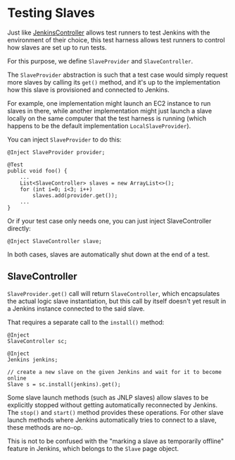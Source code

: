 # Testing Slaves
Just like [JenkinsController](CONTROLLER.md) allows test runners to test Jenkins with the environment of their choice,
this test harness allows test runners to control how slaves are set up to run tests.

For this purpose, we define `SlaveProvider` and `SlaveController`.

The `SlaveProvider` abstraction is such that a test case would simply request more slaves by calling
its `get()` method, and it's up to the implementation how this slave is provisioned and connected to Jenkins.

For example, one implementation might launch an EC2 instance to run slaves in there, while another implementation
might just launch a slave locally on the same computer that the test harness is running (which happens to be the
default implementation `LocalSlaveProvider`).

You can inject `SlaveProvider` to do this:

    @Inject SlaveProvider provider;

    @Test
    public void foo() {
        ...
        List<SlaveController> slaves = new ArrayList<>();
        for (int i=0; i<3; i++)
            slaves.add(provider.get());
        ...
    }

Or if your test case only needs one, you can just inject SlaveController directly:

    @Inject SlaveController slave;

In both cases, slaves are automatically shut down at the end of a test.

## SlaveController
`SlaveProvider.get()` call will return `SlaveController`, which encapsulates the actual logic slave
instantiation, but this call by itself doesn't yet result in a Jenkins instance connected to the said slave.

That requires a separate call to the `install()` method:

    @Inject
    SlaveController sc;

    @Inject
    Jenkins jenkins;

    // create a new slave on the given Jenkins and wait for it to become online
    Slave s = sc.install(jenkins).get();

Some slave launch methods (such as JNLP slaves) allow slaves to be explicitly stopped without getting
automatically reconnected by Jenkins. The `stop()` and `start()` method provides these operations.
For other slave launch methods where Jenkins automatically tries to connect to a slave, these methods
are no-op.

This is not to be confused with the "marking a slave as temporarily offline" feature in Jenkins, which
belongs to the `Slave` page object.
